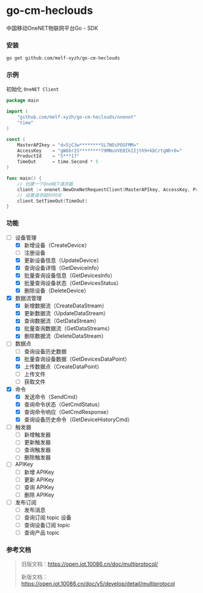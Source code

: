 # go-cm-heclouds
中国移动OneNET物联网平台Go - SDK

### 安装

```bash
go get github.com/melf-xyzh/go-cm-heclouds
```

### 示例

初始化 `OneNET Client`

```go
package main

import (
	"github.com/melf-xyzh/go-cm-heclouds/onenet"
	"time"
)

const (
	MasterAPIkey = "d=5jC3w********SL7NOiPOSFMM="
	AccessKey    = "gW6br2S********79MNuVVE0IkIIjth9+kbCrtgNhr0="
	ProductId    = "5***17"
	TimeOut      = time.Second * 5
)

func main() {
	// 创建一个OneNET请求器
	client := onenet.NewOneNetRequestClient(MasterAPIkey, AccessKey, ProductId)
	// 设置请求超时时间
	client.SetTimeOut(TimeOut)
}
```

### 功能

- [ ] 设备管理
  - [x] 新增设备（CreateDevice）
  - [ ] 注册设备
  - [x] 更新设备信息（UpdateDevice）
  - [x] 查询设备详情（GetDeviceInfo）
  - [x] 批量查询设备信息（GetDevicesInfo）
  - [x] 批量查询设备状态（GetDevicesStatus）
  - [x] 删除设备（DeleteDevice）
- [x] 数据流管理
  - [x] 新增数据流（CreateDataStream）
  - [x] 更新数据流（UpdateDataStream）
  - [x] 查询数据流（GetDataStream）
  - [x] 批量查询数据流（GetDataStreams）
  - [x] 删除数据流（DeleteDataStream）
- [ ] 数据点
  - [ ] 查询设备历史数据
  - [x] 批量查询设备数据（GetDevicesDataPoint）
  - [x] 上传数据点（CreateDataPoint）
  - [ ] 上传文件
  - [ ] 获取文件
- [x] 命令
  - [x] 发送命令（SendCmd）
  - [x] 查询命令状态（GetCmdStatus）
  - [x] 查询命令响应（GetCmdResponse）
  - [x] 查询设备历史命令（GetDeviceHistoryCmd）
- [ ] 触发器
  - [ ] 新增触发器
  - [ ] 更新触发器
  - [ ] 查询触发器
  - [ ] 删除触发器
- [ ] APIKey
  - [ ] 新增 APIKey
  - [ ] 更新 APIKey
  - [ ] 查询 APIKey
  - [ ] 删除 APIKey
- [ ] 发布订阅
  - [ ] 发布消息
  - [ ] 查询订阅 topic 设备
  - [ ] 查询设备订阅 topic
  - [ ] 查询产品 topic

### 参考文档

> 旧版文档：https://open.iot.10086.cn/doc/multiprotocol/
>
> 新版文档：https://open.iot.10086.cn/doc/v5/develop/detail/multiprotocol
